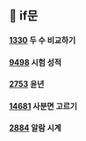 ## 🍮 if문
#### [1330](https://www.acmicpc.net/problem/1330) 두 수 비교하기
#### [9498](https://www.acmicpc.net/problem/9498) 시험 성적
#### [2753](https://www.acmicpc.net/problem/2753) 윤년
#### [14681](https://www.acmicpc.net/problem/14681) 사분면 고르기
#### [2884](https://www.acmicpc.net/problem/14681) 알람 시계
